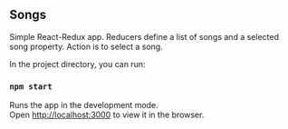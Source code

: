 ## Songs

Simple React-Redux app. Reducers define a list of songs and a selected song property. Action is to select a song. 

In the project directory, you can run:

### `npm start`

Runs the app in the development mode.<br>
Open [http://localhost:3000](http://localhost:3000) to view it in the browser.
